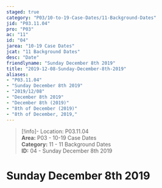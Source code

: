 ```yaml
---  
staged: true  
category: "P03/10-to-19-Case-Dates/11-Background-Dates"  
jid: "P03.11.04"  
pro: "P03"  
ac: "11"  
id: "04"  
jarea: "10-19 Case Dates"  
jcat: "11 Background Dates"  
desc: "Date"  
friendlyname: "Sunday December 8th 2019"  
title: "2019-12-08-Sunday-December-8th-2019"  
aliases:   
- "P03.11.04"  
- "Sunday December 8th 2019"  
- "2019/12/08"  
- "December 8th 2019"  
- "December 8th (2019)"  
- "8th of December (2019)"  
- "8th of December, 2019,"  
---  
```

>[!info]- Location: P03.11.04  
>**Area:** P03 - 10-19 Case Dates  
>**Category:** 11 - 11 Background Dates  
>**ID:** 04 - Sunday December 8th 2019  
  
# Sunday December 8th 2019  
